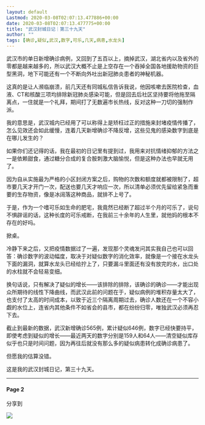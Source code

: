 ```yaml
---
layout: default
Lastmod: 2020-03-08T02:07:13.477886+00:00
date: 2020-03-08T02:07:13.477775+00:00
title: "武汉封城日记｜第三十九天"
author: ""
tags: [确诊,疑似,武汉,数字,可乐,几天,病患,水龙头]
---
```


武汉市的单日新增确诊病例，又回到了五百以上，摘掉武汉，湖北省内以及省外的零都是越来越多的，所以武汉大概不止是上空存在一个吞掉全国各地援助物资的巨型黑洞，地下可能还有一个不断向外吐出新冠肺炎患者的神秘机器。

这真的是让人濒临崩溃，前几天还有同城私信告诉我说，他因咳嗽去医院检查，血液、CT和核酸三项均排除新冠肺炎感染可能，但是回去后社区坚持要将他拖至隔离点，一住就是一个礼拜，期间打了无数遍市长热线，反对这种一刀切的强制作派。

我的意思是，武汉城内已经用了可以称得上是矫枉过正的措施来封堵疫情传播了，怎么见效还会如此缓慢，连着几天新增确诊不降反增，这些见鬼的感染数字到底是在哪儿发生的？

如果你们还记得的话，我在最初的日记里有提到过，我用来对抗情绪抑郁的方法之一是依赖甜食，通过糖分合成的复合胺刺激大脑愉悦，但是这种办法也早就无用了。

因为自从实施最为严格的小区封闭方案之后，购物的次数和额度就都被限制了，超市要几天才开门一次，配送也要几天才响应一次，所以清单必须优先留给紧急而重要的生存物资，像是冰阔落这种商品，就排不上号了。

于是，作为一个嗜可乐如生命的肥宅，我竟然已经断了超过半个月的可乐了，说句不惧辟谣的话，这种长度的可乐戒断，在我前三十余年的人生里，就他妈的根本不存在的好吗。

掀桌。

冷静下来之后，又把疫情数据过了一遍，发现那个灵魂发问其实我自己也可以回答：确诊数字的波动幅度，取决于对疑似数字的消化效率，就像是一个接在水龙头下面的漏洞，就算水龙头已经给拧上了，只要漏斗里面还有没有放完的水，出口处的水柱就不会轻易变细。

换句话说，只有解决了疑似的增长——该排除的排除，该确诊的确诊——才能出现众所期待的线性下降曲线，而武汉此前的问题在于，疑似病例的堆积存量太大了，也支付了太高的时间成本，以致于近三个隔离周期过去，确诊人数还在一个不容小觑的水位上，连省内其他条件不如省会的县市，都在纷纷归零，唯独武汉必须再忍下去。

截止到最新的数据，武汉新增确诊565例，累计疑似646例，数字已经快要持平，即使考虑到疑似的增长——最近两天的数字分别是159人和64人——清空疑似库存似乎也只是时间问题，因为再往后就没有那么多的疑似病患转化成确诊病患了。

但愿我的估算没错。

这是我的武汉封城日记，第三十九天。

* * *

#### Page 2

分享到

 [![](https://images.weserv.nl/?url=/static/img/site/weibo.svg%3Fv%3Dfa758ebd6691cf5931bbbed63230327b)](http://service.weibo.com/share/share.php?url=http%3A%2F%2Fwww.jintiankansha.me%2Ft%2F53wyV73x8J&appkey=2206014828&pic=http%3A%2F%2Fimg.100weidu.com%2Fmmbiz_jpg%2Fice5enJHe2TiaTUliaGT9Wjoke3ia8BpOroTZpGxxseQibrRmZLEvRsMFURwI2rQsS8cYUia7VIX1qLIRdBPviaR5msnQ&title=%E5%93%88%E7%BD%97%E5%BE%B7%C2%B7%E5%B8%83%E9%B2%81%E5%A7%86%EF%BC%9A%E4%B8%BA%E4%BB%80%E4%B9%88%E6%88%91%E4%B8%8D%E6%83%B3%E8%AF%BB%E5%9D%8F%E4%B8%9C%E8%A5%BF%EF%BC%9F+%40%E4%BB%8A%E5%A4%A9%E7%9C%8B%E5%95%A5)


